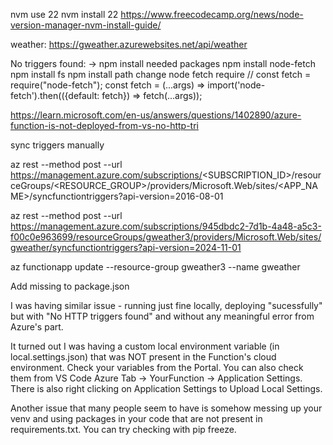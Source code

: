 nvm use 22
nvm install 22
https://www.freecodecamp.org/news/node-version-manager-nvm-install-guide/

weather: https://gweather.azurewebsites.net/api/weather


No triggers found:
-> npm install needed packages
npm install node-fetch
npm install fs
npm install path
change node fetch require
// const fetch = require("node-fetch");
const fetch = (...args) => import('node-fetch').then(({default: fetch}) => fetch(...args));

https://learn.microsoft.com/en-us/answers/questions/1402890/azure-function-is-not-deployed-from-vs-no-http-tri



sync triggers manually


az rest --method post --url https://management.azure.com/subscriptions/<SUBSCRIPTION_ID>/resourceGroups/<RESOURCE_GROUP>/providers/Microsoft.Web/sites/<APP_NAME>/syncfunctiontriggers?api-version=2016-08-01

az rest --method post --url https://management.azure.com/subscriptions/945dbdc2-7d1b-4a48-a5c3-f00c0e963699/resourceGroups/gweather3/providers/Microsoft.Web/sites/gweather/syncfunctiontriggers?api-version=2024-11-01


az functionapp update --resource-group gweather3 --name gweather

Add missing to package.json




I was having similar issue - running just fine locally, deploying "sucessfully" but with "No HTTP triggers found" and without any meaningful error from Azure's part.

It turned out I was having a custom local environment variable (in local.settings.json) that was NOT present in the Function's cloud environment. Check your variables from the Portal. You can also check them from VS Code Azure Tab -> YourFunction -> Application Settings. There is also right clicking on Application Settings to Upload Local Settings.

Another issue that many people seem to have is somehow messing up your venv and using packages in your code that are not present in requirements.txt. You can try checking with pip freeze.
